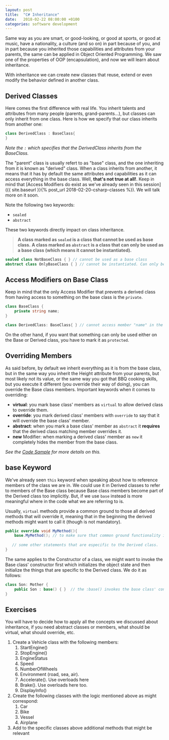 ```yaml
---
layout: post
title:  "C# Inheritance"
date:   2018-02-22 08:00:00 +0100
categories: software development
---
```

Same way as you are smart, or good-looking, or good at sports, or good at music, have a nationality, a culture (and so on) in part because of you, and in part because you inherited those capabilities and attributes from your parents, the same can be applied in Object Oriented Programming. We saw one of the properties of OOP (encapsulation), and now we will learn about inheritance.

With inheritance we can create new classes that reuse, extend or even modify the behavior defined in another class.

## Derived Classes
Here comes the first difference with real life. You inherit talents and attributes from many people (parents, grand-parents...), but classes can only inherit from one class.  Here is how we specify that our class inherits from another one:

```csharp 
class DerivedClass : BaseClass{
}
```
*Note the `:` which specifies that the DerivedClass inherits from the BaseClass.*

The "parent" class is usually refert to as "base" class, and the one inheriting from it is known as "derived" class. When a class inherits from another, it means that it has by default the same attributes and capabilities as it can access everything in the base class. Well, **that's not true at all!**. Keep in mind that [Access Modifiers do exist as we've already seen in this session]({{ site.baseurl }}{% post_url 2018-02-20-csharp-classes %}). We will talk more on it soon.

Note the following two keywords:
- `sealed`
- `abstract`

These two keywords directly impact on class inheritance. 
>**A class marked as `sealed` is a class that cannot be used as  base class.** 
>**A class marked as `abstract` is a class that can only be used as a base class (which means it cannot be instantiated).**

```csharp
sealed class NotBaseClass { } // cannot be used as a base class
abstract class OnlyBaseClass { } // cannot be instantiated. Can only be used as base class
```

## Access Modifiers on Base Class
Keep in mind that the only Access Modifier that prevents a derived class from having access to something on the base class is the `private`.

```csharp
class BaseClass { 
    private string name;
}

class DerivedClass: BaseClass{ } // cannot access member "name" in the base class.
```
On the other hand, if you want that something can only be used either on the Base or Derived class, you have to mark it as `protected`.

## Overriding Members
As said before, by default we inherit everything as it is from the base class, but in the same way you inherit the Height attribute from your parents, but most likely not its value, or the same way you got that BBQ cooking skills, but you execute it different (you override their way of doing), you can override the Base class members. Important keywords when it comes to overriding:

- **virtual**: you mark base class' members as `virtual` to allow derived class to override them.
- **override**: you mark derived class' members with `override` to say that it will override the base class' member.
- **abstract**: when you mark a base class' member as `abstract` it **requires** that the derived class matching member overrides it.
- **new** Modifier: when marking a derived class' member as `new` it completely hides the member from the base class.

*See the [Code Sample](https://github.com/nereolopez/csharp-intro/blob/master/CsIntro/Inheritance.cs) for more details on this.*

## base Keyword
We've already seen `this` keyword when speaking about how to reference members of the class we are in. We could use it in Derived classes to refer to members of the Base class because Base class members become part of the Derived class too implicitly. But, if we use `base` instead is more meaningful where in the code what we are referring to is.

Usually, `virtual` methods provide a common ground to those all derived methods that will override it, meaning that in the beginning the derived methods might want to call it (though is not mandatory). 

```csharp
public override void MyMethod(){
    base.MyMethod(); // to make sure that common ground functionality is done on the base class
   
   // some other statements that are especific to the Derived class.
}
```

The same applies to the Constructor of a class, we might want to invoke the Base class' constructor first which initializes the object state and then initialize the things that are specific to the Derived class. We do it as follows:

```csharp
class Son: Mother {
    public Son : base() { }  // the :base() invokes the base class' constructor
}
```

## Exercises
You will have to decide how to apply all the concepts we discussed about inheritance, if you need abstract classes or members, what should be virtual, what should override, etc.

1. Create a Vehicle class with the following members:
    1. StartEngine()
    2. StopEngine()
    3. EngineStatus
    4. Speed
    5. NumberOfWheels
    6. Environment (road, sea, air).
    7. Accelerate(). Use overloads here
    8. Brake(). Use overloads here too.
    9. DisplayInfo()
2. Create the following classes with the logic mentioned above as might correspond:
    1. Car
    2. Bike
    3. Vessel
    4. Airplane
3. Add to the specific classes above additional methods that might be relevant